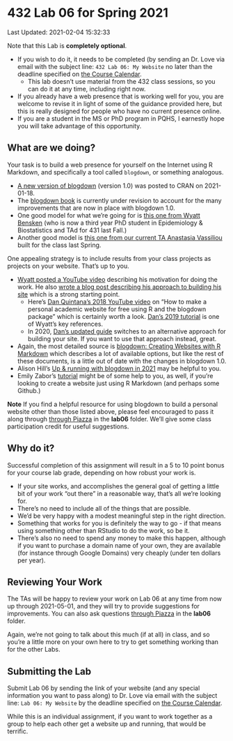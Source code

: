 432 Lab 06 for Spring 2021
================

Last Updated: 2021-02-04 15:32:33

Note that this Lab is **completely optional**.

-   If you wish to do it, it needs to be completed (by sending an
    Dr. Love via email with the subject line: `432 Lab 06: My Website`
    no later than the deadline specified on [the Course
    Calendar](https://thomaselove.github.io/432/calendar.html).
    -   This lab doesn’t use material from the 432 class sessions, so
        you can do it at any time, including right now.
-   If you already have a web presence that is working well for you, you
    are welcome to revise it in light of some of the guidance provided
    here, but this is really designed for people who have no current
    presence online.
-   If you are a student in the MS or PhD program in PQHS, I earnestly
    hope you will take advantage of this opportunity.

## What are we doing?

Your task is to build a web presence for yourself on the Internet using
R Markdown, and specifically a tool called `blogdown`, or something
analogous.

-   [A new version of
    blogdown](https://blog.rstudio.com/2021/01/18/blogdown-v1.0/)
    (version 1.0) was posted to CRAN on 2021-01-18.
-   The [blogdown book](https://bookdown.org/yihui/blogdown/) is
    currently under revision to account for the many improvements that
    are now in place with blogdown 1.0.
-   One good model for what we’re going for is [this one from Wyatt
    Bensken](https://wyattbensken.com/) (who is now a third year PhD
    student in Epidemiology & Biostatistics and TAd for 431 last Fall.)
-   Another good model is [this one from our current TA Anastasia
    Vassiliou](https://anastasiavassiliou.netlify.app/) built for the
    class last Spring.

One appealing strategy is to include results from your class projects as
projects on your website. That’s up to you.

-   [Wyatt posted a YouTube
    video](https://www.youtube.com/watch?v=ZBxCk7P9wqE&feature=youtu.be)
    describing his motivation for doing the work. He also [wrote a blog
    post describing his approach to building his
    site](https://wyattbensken.com/post/building-website/) which is a
    strong starting point.
    -   Here’s [Dan Quintana’s 2018 YouTube
        video](https://www.youtube.com/watch?v=ox_Ue9yzf-0) on “How to
        make a personal academic website for free using R and the
        blogdown package” which is certainly worth a look. [Dan’s 2019
        tutorial](https://www.dsquintana.blog/free-website-in-r-easy/)
        is one of Wyatt’s key references.
    -   In 2020, [Dan’s updated
        guide](https://www.dsquintana.blog/create-an-academic-website-free-easy-2020/)
        switches to an alternative approach for building your site. If
        you want to use that approach instead, great.
-   Again, the most detailed source is [blogdown: Creating Websites with
    R Markdown](https://bookdown.org/yihui/blogdown/) which describes a
    lot of available options, but like the rest of these documents, is a
    little out of date with the changes in blogdown 1.0.
-   Alison Hill’s [Up & running with blogdown in
    2021](https://alison.rbind.io/post/new-year-new-blogdown/) may be
    helpful to you.
-   Emily Zabor’s
    [tutorial](https://www.emilyzabor.com/tutorials/rmarkdown_websites_tutorial.html)
    might be of some help to you, as well, if you’re looking to create a
    website just using R Markdown (and perhaps some Github.)

**Note** If you find a helpful resource for using blogdown to build a
personal website other than those listed above, please feel encouraged
to pass it along through [through
Piazza](https://piazza.com/case/spring2021/pqhs432) in the **lab06**
folder. We’ll give some class participation credit for useful
suggestions.

## Why do it?

Successful completion of this assignment will result in a 5 to 10 point
bonus for your course lab grade, depending on how robust your work is.

-   If your site works, and accomplishes the general goal of getting a
    little bit of your work “out there” in a reasonable way, that’s all
    we’re looking for.
-   There’s no need to include all of the things that are possible.
-   We’d be very happy with a modest meaningful step in the right
    direction.
-   Something that works for you is definitely the way to go - if that
    means using something other than RStudio to do the work, so be it.
-   There’s also no need to spend any money to make this happen,
    although if you want to purchase a domain name of your own, they are
    available (for instance through Google Domains) very cheaply (under
    ten dollars per year).

## Reviewing Your Work

The TAs will be happy to review your work on Lab 06 at any time from now
up through 2021-05-01, and they will try to provide suggestions for
improvements. You can also ask questions [through
Piazza](https://piazza.com/case/spring2021/pqhs432) in the **lab06**
folder.

Again, we’re not going to talk about this much (if at all) in class, and
so you’re a little more on your own here to try to get something working
than for the other Labs.

## Submitting the Lab

Submit Lab 06 by sending the link of your website (and any special
information you want to pass along) to Dr. Love via email with the
subject line: `Lab 06: My Website` by the deadline specified on [the
Course Calendar](https://thomaselove.github.io/432/calendar.html).

While this is an individual assignment, if you want to work together as
a group to help each other get a website up and running, that would be
terrific.
